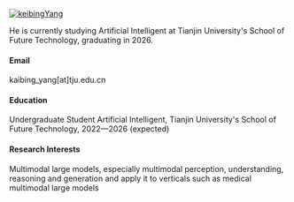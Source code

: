 

[![keibingYang](https://img.shields.io/badge/kaibingyang-github-blue?logo=github)](https://github.com/KeibingYang)

He is currently studying Artificial Intelligent at Tianjin University's School of Future Technology, graduating in 2026.

#### Email
kaibing_yang[at]tju.edu.cn

#### Education
Undergraduate Student Artificial Intelligent, Tianjin University's School of Future Technology, 2022—2026 (expected)

#### Research Interests
Multimodal large models, especially multimodal perception, understanding, reasoning and generation and apply it to verticals such as medical multimodal large models

